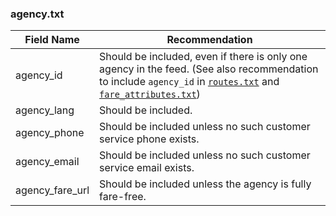 ### agency.txt

| Field Name | Recommendation |
| --- | --- |
| agency_id | Should be included, even if there is only one agency in the feed. (See also recommendation to include `agency_id` in [`routes.txt`](#routes) and [`fare_attributes.txt`](#fare_attributes)) |
| agency_lang | Should be included. |
| agency_phone | Should be included unless no such customer service phone exists. |
| agency_email | Should be included unless no such customer service email exists. |
| agency_fare_url | Should be included unless the agency is fully fare-free. |
